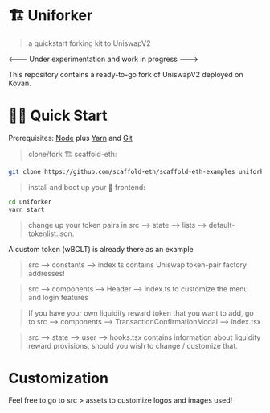 # 🏗 Uniforker

> a quickstart forking kit to UniswapV2

<--- Under experimentation and work in progress --->

This repository contains a ready-to-go fork of UniswapV2 deployed on Kovan.


# 🏄‍♂️ Quick Start

Prerequisites: [Node](https://nodejs.org/en/download/) plus [Yarn](https://classic.yarnpkg.com/en/docs/install/) and [Git](https://git-scm.com/downloads)

> clone/fork 🏗 scaffold-eth:

```bash
git clone https://github.com/scaffold-eth/scaffold-eth-examples uniforker
```

> install and boot up your 👷‍ frontend:

```bash
cd uniforker
yarn start
```
> change up your token pairs in src --> state --> lists --> default-tokenlist.json. 

A custom token (wBCLT) is already there as an example

> src --> constants --> index.ts contains Uniswap token-pair factory addresses!

> src --> components --> Header --> index.ts to customize the menu and login features

> If you have your own liquidity reward token that you want to add, go to src --> components --> TransactionConfirmationModal --> index.tsx

> src --> state --> user --> hooks.tsx contains information about liquidity reward provisions, should you wish to change / customize that.


# Customization

Feel free to go to src > assets to customize logos and images used!